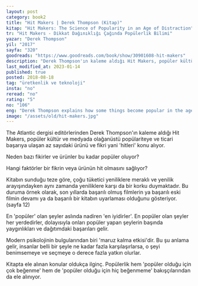 ```yaml
---
layout: post  
category: book2  
title: "Hit Makers | Derek Thompson (Kitap)"  
kitap: "Hit Makers: The Science of Popularity in an Age of Distraction"  
tr: "Hit Makers - Dikkat Dağınıklığı Çağında Popülerlik Bilimi"  
yazar: "Derek Thompson"  
yil: "2017"  
sayfa: "320"  
goodreads: "https://www.goodreads.com/book/show/30901608-hit-makers"
description: "Derek Thompson'ın kaleme aldığı Hit Makers, popüler kültür ve medyada olağanüstü popülariteye ve ticari başarıya ulaşan az sayıdaki ürünü ve fikri yani 'hitleri' konu alıyor."
last_modified_at: 2023-01-14
published: true
posted: 2018-08-18
tag: "üretkenlik ve teknoloji"
insta: "no"
reread: "no"
rating: "5"
no: "106"
eng: "Derek Thompson explains how some things become popular in the age of distraction, while others don’t."
image: "/assets/old/hit-makers.jpg"
---
```


The Atlantic dergisi editörlerinden Derek Thompson'ın kaleme aldığı Hit Makers, popüler kültür ve medyada olağanüstü popülariteye ve ticari başarıya ulaşan az sayıdaki ürünü ve fikri yani 'hitleri' konu alıyor.  
  
Neden bazı fikirler ve ürünler bu kadar popüler oluyor?  
  
Hangi faktörler bir fikrin veya ürünün hit olmasını sağlıyor?  
  
Kitabın sunduğu teze göre, çoğu tüketici yeniliklere meraklı ve yenilik arayışındayken aynı zamanda yeniliklere karşı da bir korku duymaktadır. Bu duruma örnek olarak, son yıllarda başarılı olmuş filmlerin ya başarılı eski filmin devamı ya da başarılı bir kitabın uyarlaması olduğunu gösteriyor. (sayfa 12)  
  
En 'popüler' olan şeyler aslında nadiren 'en iyidirler'. En popüler olan şeyler her yerdedirler, dolayısıyla onları popüler yapan şeylerin başında yaygınlıkları ve dağıtımdaki başarıları gelir.  
  
Modern psikolojinin bulgularından biri 'maruz kalma etkisi'dir. Bu şu anlama gelir, insanlar belli bir şeyle ne kadar fazla karşılaşırlarsa, o şeyi benimsemeye ve seçmeye o derece fazla yatkın olurlar.  
  
Kitapta ele alınan konular oldukça ilginç. Popülerlik hem 'popüler olduğu için çok beğenme' hem de 'popüler olduğu için hiç beğenmeme' bakışçılarından da ele alınıyor.  
  
  

